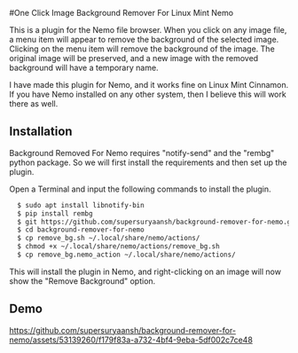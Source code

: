 
#One Click Image Background Remover For Linux Mint Nemo

This is a plugin for the Nemo file browser. When you click on any image file, a menu item will appear to remove the background of the selected image. Clicking on the menu item will remove the background of the image. The original image will be preserved, and a new image with the removed background will have a temporary name.


I have made this plugin for Nemo, and it works fine on Linux Mint Cinnamon. If you have Nemo installed on any other system, then I believe this will work there as well.

## Installation

Background Removed For Nemo requires "notify-send" and the "rembg" python package. So we will first install the requirements and then set up the plugin.

Open a Terminal and input the following commands to install the plugin.

```bash
  $ sudo apt install libnotify-bin
  $ pip install rembg
  $ git https://github.com/supersuryaansh/background-remover-for-nemo.git
  $ cd background-remover-for-nemo
  $ cp remove_bg.sh ~/.local/share/nemo/actions/
  $ chmod +x ~/.local/share/nemo/actions/remove_bg.sh
  $ cp remove_bg.nemo_action ~/.local/share/nemo/actions/
```
This will install the plugin in Nemo, and right-clicking on an image will now show the "Remove Background" option.

## Demo


https://github.com/supersuryaansh/background-remover-for-nemo/assets/53139260/f179f83a-a732-4bf4-9eba-5df002c7ce48

